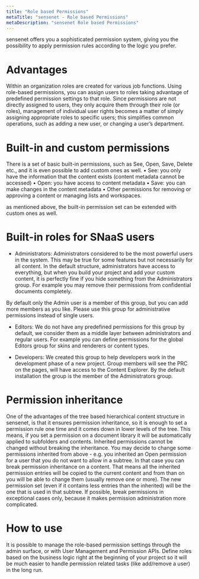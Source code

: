 ```yaml
---
title: "Role based Permissions"
metaTitle: "sensenet - Role based Permissions"
metaDescription: "sensenet Role based Permissions"
---
```


sensenet offers you a sophisticated permission system, giving you the possibility to apply permission rules according to the logic you prefer.

# Advantages
Within an organization roles are created for various job functions. Using role-based permissions, you can assign users to roles taking advantage of predefined permission settings to that role. Since permissions are not directly assigned to users, they only acquire them through their role (or roles), management of individual user rights becomes a matter of simply assigning appropriate roles to specific users; this simplifies common operations, such as adding a new user, or changing a user’s department.

# Built-in and custom permissions
There is a set of basic built-in permissions, such as See, Open, Save, Delete etc., and it is even possible to add custom ones as well.
•	See: you only have the information that the content exists (content metadata cannot be accessed)
•	Open: you have access to content metadata
•	Save: you can make changes in the content metadata
•	Other permissions for removing or approving a content or managing lists and workspaces.

as mentioned above, the built-in permission set can be extended with custom ones as well.

# Built-in roles for SNaaS users

- Administrators: Administrators considered to be the most powerful users in the system. This may be true for some features but not necessarily for all content. In the default structure, administrators have access to everything, but when you build your project and add your custom content, it is perfectly fine if you hide something from the Administrators group. For example you may remove their permissions from confidential documents completely.

By default only the Admin user is a member of this group, but you can add more members as you like. Please use this group for administrative permissions instead of single users.

- Editors: We do not have any predefined permissions for this group by default, we consider them as a middle layer between administrators and regular users. For example you can define permissions for the global Editors group for skins and renderers or content types.

- Developers: We created this group to help developers work in the development phase of a new project. Group members will see the PRC on the pages, will have access to the Content Explorer. By the default installation the group is the member of the Administrators group.


# Permission inheritance
One of the advantages of the tree based hierarchical content structure in sensenet, is that it ensures permission inheritance, so it is enough to set a permission rule one time and it comes down in lower levels of the tree. This means, if you set a permission on a document library it will be automatically applied to subfolders and contents. Inherited permissions cannot be changed without breaking the inheritance. You may decide to change some permissions inherited from above - e.g. you inherited an Open permission for a user that you do not want to allow in a subtree. In that case you can break permission inheritance on a content. That means all the inherited permission entries will be copied to the current content and from than on you will be able to change them (usually remove one or more). The new permission set (even if it contains less entries than the inherited) will be the one that is used in that subtree. If possible, break permissions in exceptional cases only, because it makes permission administration more complicated.

# How to use
It is possible to manage the role-based permission settings through the admin surface, or with User Management and Permission APIs. Define roles based on the business logic right at the beginning of your project so it will be much easier to handle permission related tasks (like add/remove a user) in the long run.
